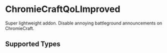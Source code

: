 # ChromieCraftQoLImproved

Super lightweight addon.
Disable annoying battleground announcements on ChromieCraft.

## Supported Types